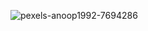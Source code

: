 ![pexels-anoop1992-7694286](https://github.com/user-attachments/assets/5086ca79-f0e9-4fe4-872f-357393d0b9e8)
